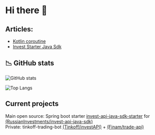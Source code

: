 # Hi there 👋

## Articles: 
- [Kotlin coroutine](https://github.com/Dankosik/Dankosik/blob/main/articles/coroutine.md)
- [Invest Starter Java Sdk](https://github.com/Dankosik/Dankosik/blob/main/articles/invest-starter-first.md.md)


## :chart_with_downwards_trend: GitHub stats
![GitHub stats](https://github-readme-stats.vercel.app/api?username=Dankosik&show_icons=true&theme=gruvbox)

![Top Langs](https://github-readme-stats.vercel.app/api/top-langs/?username=Dankosik&layout=compact&show_icons=true&theme=gruvbox)

## Current projects
Main open source: Spring boot starter [invest-api-java-sdk-starter](https://github.com/Dankosik/invest-api-java-sdk-starter) for [(RussianInvestments/invest-api-java-sdk)](https://github.com/RussianInvestments/invest-api-java-sdk) <br/>
Private: tinkoff-trading-bot [(Tinkoff/investAPI)](https://github.com/Tinkoff/investAPI/) + [(Finam/trade-api)](https://github.com/FinamWeb/trade-api-docs) <br/>
